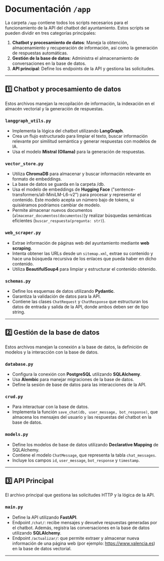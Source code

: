# Documentación `/app`

La carpeta `/app` contiene todos los scripts necesarios para el funcionamiento de la API del chatbot del ayuntamiento. Estos scripts se pueden dividir en tres categorías principales:

1. **Chatbot y procesamiento de datos**: Maneja la obtención, almacenamiento y recuperación de información, así como la generación de respuestas automáticas.
2. **Gestión de la base de datos**: Administra el almacenamiento de conversaciones en la base de datos.
3. **API principal**: Define los endpoints de la API y gestiona las solicitudes.

---

## 1️⃣ Chatbot y procesamiento de datos
Estos archivos manejan la recopilación de información, la indexación en el almacén vectorial y la generación de respuestas.

### `langgraph_utils.py`
- Implementa la lógica del chatbot utilizando **LangGraph**.
- Crea un flujo estructurado para limpiar el texto, buscar información relevante por similitud semántica y generar respuestas con modelos de IA.
- Usa el modelo **Mistral (Ollama)** para la generación de respuestas.

### `vector_store.py`
- Utiliza **ChromaDB** para almacenar y buscar información relevante en formato de embeddings. 
- La base de datos se guarda en la carpeta /db.
- Usa el modelo de embeddings de **Hugging Face** ("sentence-transformers/all-MiniLM-L6-v2") para procesar y representar el contenido. Este modelo acepta un número bajo de tokens, si quisiéramos podríamos cambiar de modelo.
- Permite almacenar nuevos documentos (`almacenar_documentos(documentos)`)y realizar búsquedas semánticas eficientes (`buscar_respuesta(pregunta: str)`).

### `web_scraper.py`
- Extrae información de páginas web del ayuntamiento mediante **web scraping**.
- Intenta obtener las URLs desde un `sitemap.xml`, extrae su contenido y hace una búsqueda recursiva de los enlaces que pueda haber en dicho contenido.
- Utiliza **BeautifulSoup4** para limpiar y estructurar el contenido obtenido.

### `schemas.py`
- Define los esquemas de datos utilizando **Pydantic**.
- Garantiza la validación de datos para la API.
- Contiene las clases `ChatRequest` y `ChatResponse` que estructuran los datos de entrada y salida de la API, donde ambos deben ser de tipo string.

---

## 2️⃣ Gestión de la base de datos
Estos archivos manejan la conexión a la base de datos, la definición de modelos y la interacción con la base de datos.

### `database.py`
- Configura la conexión con **PostgreSQL** utilizando **SQLAlchemy**.
- Usa **Alembic** para manejar migraciones de la base de datos.
- Define la sesión de base de datos para las interacciones de la API.

### `crud.py`
- Para interactuar con la base de datos.
- Implementa la función `save_chat(db, user_message, bot_response)`, que almacena los mensajes del usuario y las respuestas del chatbot en la base de datos.

### `models.py`
- Define los modelos de base de datos utilizando **Declarative Mapping** de SQLAlchemy.
- Contiene el modelo `ChatMessage`, que representa la tabla `chat_messages`.
- Incluye los campos `id`, `user_message`, `bot_response` y `timestamp`.

---

## 3️⃣ API Principal
El archivo principal que gestiona las solicitudes HTTP y la lógica de la API.

### `main.py`
- Define la API utilizando **FastAPI**.
- Endpoint `/chat/`: recibe mensajes y devuelve respuestas generadas por el chatbot. Además, registra las conversaciones en la base de datos utilizando **SQLAlchemy**.
- Endpoint `/actualizar/`: que permite extraer y almacenar nueva información de una página web (por ejemplo: https://www.valencia.es) en la base de datos vectorial.

---
